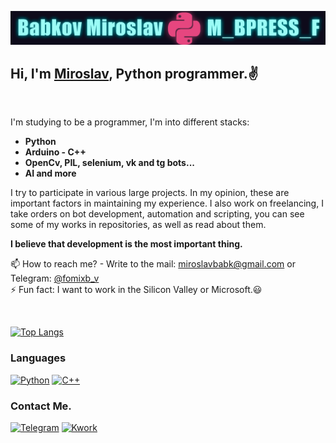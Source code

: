 ![](https://raw.githubusercontent.com/mbpressf/mbpressf/8ea1d7a81d252937a7083100bcde53126b91a64c/fon_git_hub.png)


<!--![Typing SVG](https://readme-typing-svg.herokuapp.com?color=%2336BCF7&lines=I'm+coding+in+Python.)-->
## Hi, I'm [Miroslav](https://t.me/fomixb_v), Python programmer.✌
<br/>


I'm studying to be a programmer, I'm into different stacks: __<br/>  <ul> <li>Python <br/> <li> Arduino - C++ <br/> <li> OpenCv, PIL, selenium, vk and tg bots...<br/> <li> AI and more<br/></ul>__ I try to participate in various large projects. 
In my opinion, these are important factors in maintaining my experience. I also work on freelancing, I take orders on bot development, automation and scripting, you can see some of my works in repositories, as well as read about them.

__I believe that development is the most important thing.__

 📫 How to reach me? - Write to the mail: miroslavbabk@gmail.com or Telegram: [@fomixb_v](https://t.me/fomixb_v)
 <br>
 ⚡ Fun fact: I want to work in the Silicon Valley or Microsoft.😃

<br/>

[![Top Langs](https://github-readme-stats.vercel.app/api/top-langs/?username=mbpressf&layout=compact)](https://github.com/anuraghazra/github-readme-stats)

<!-- [![Anurag's GitHub stats](https://github-readme-stats.vercel.app/api?username=mbpressf&show_icons=true&theme=radical)](https://github.com/anuraghazra/github-readme-stats) -->

<!-- ![codewars](https://www.codewars.com/users/_M_B_PRESS_F_/badges/large)-->


<!-- ![Jokes Card](https://readme-jokes.vercel.app/api?theme=radical)-->


### Languages

[![Python](https://img.shields.io/badge/-Python🐍-545352?style=for-the-badge&logo=python)](https://xkcd.com/353/)
[![C++](https://img.shields.io/badge/-C++-545352?style=for-the-badge&logo=C%2b%2b&logoColor=6296CC)](https://pin.it/2ZPrOUy) 
<!-- ![](https://komarev.com/ghpvc/?username=mbpressf) -->
### Contact Me.

[![Telegram](https://img.shields.io/badge/-Telegram-545352?style=for-the-badge&logo=telegram)](https://t.me/fomixb_v)
[![Kwork](https://img.shields.io/badge/-Kwork-545352?style=for-the-badge&logo=)](https://kwork.ru/user/famxb_v)
